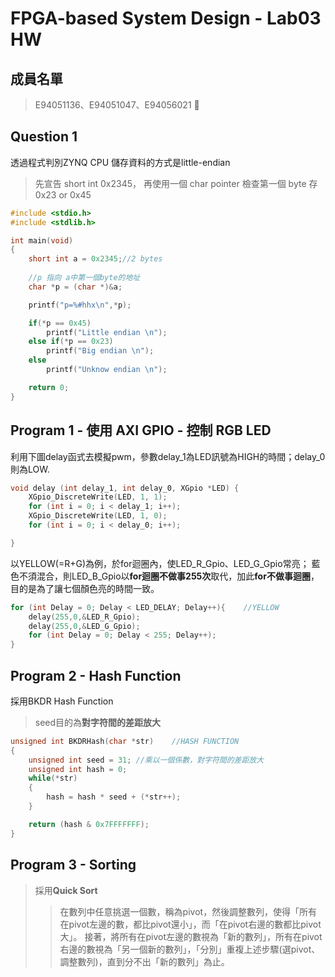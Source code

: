 FPGA-based System Design - Lab03 HW
===

## 成員名單
>E94051136、E94051047、E94056021  :love_letter: 
>
## Question 1
透過程式判別ZYNQ CPU 儲存資料的方式是little-endian

> 先宣告 short int 0x2345，
再使用一個 char pointer 檢查第一個 byte 存 0x23 or 0x45
```c
#include <stdio.h>
#include <stdlib.h>

int main(void)
{
    short int a = 0x2345;//2 bytes
	
    //p 指向 a中第一個byte的地址
    char *p = (char *)&a;

    printf("p=%#hhx\n",*p);

    if(*p == 0x45)
        printf("Little endian \n");
    else if(*p == 0x23)
        printf("Big endian \n");
    else
        printf("Unknow endian \n");

    return 0;
}
```


## Program 1 - 使用 AXI GPIO - 控制 RGB LED
利用下圖delay函式去模擬pwm，參數delay_1為LED訊號為HIGH的時間；delay_0則為LOW.
```c
void delay (int delay_1, int delay_0, XGpio *LED) {		
	XGpio_DiscreteWrite(LED, 1, 1);
	for (int i = 0; i < delay_1; i++);
	XGpio_DiscreteWrite(LED, 1, 0);
	for (int i = 0; i < delay_0; i++);

}
```
以YELLOW(=R+G)為例，於for迴圈內，使LED_R_Gpio、LED_G_Gpio常亮；
藍色不須混合，則LED_B_Gpio以**for迴圈不做事255次**取代，加此**for不做事迴圈**，目的是為了讓七個顏色亮的時間一致。

```c
for (int Delay = 0; Delay < LED_DELAY; Delay++){	//YELLOW
	delay(255,0,&LED_R_Gpio);
	delay(255,0,&LED_G_Gpio);
	for (int Delay = 0; Delay < 255; Delay++);
}

```


## Program 2 - Hash Function 
採用BKDR Hash Function
>seed目的為**對字符間的差距放大**
```c
unsigned int BKDRHash(char *str)	//HASH FUNCTION
{
    unsigned int seed = 31; //乘以一個係數，對字符間的差距放大
    unsigned int hash = 0;
    while(*str)
    {
        hash = hash * seed + (*str++);
    }

    return (hash & 0x7FFFFFFF);
}
```
## Program 3 - Sorting
>採用**Quick Sort**
>>在數列中任意挑選一個數，稱為pivot，然後調整數列，使得「所有在pivot左邊的數，都比pivot還小」，而「在pivot右邊的數都比pivot大」。
接著，將所有在pivot左邊的數視為「新的數列」，所有在pivot右邊的數視為「另一個新的數列」，「分別」重複上述步驟(選pivot、調整數列)，直到分不出「新的數列」為止。